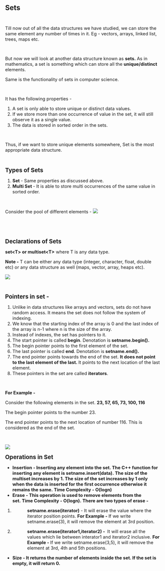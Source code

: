 <div _ngcontent-serverapp-c318="" class="body-text p-24"><p><span style="font-size:17pt;"><strong>Sets</strong></span></p><p>&nbsp;</p><p><span style="font-size:11pt;">Till now out of all the data structures we have studied, we can store the same element any number of times in it. Eg - vectors, arrays, linked list, trees, maps etc.</span></p><p>&nbsp;</p><p><span style="font-size:11pt;">But now we will look at another data structure known as&nbsp;<strong>sets.&nbsp;</strong>As in mathematics, a set is something which can store all the&nbsp;<strong>unique/distinct</strong> elements.&nbsp;</span></p><p><span style="font-size:11pt;">Same is the functionality of sets in computer science.&nbsp;</span></p><p>&nbsp;</p><p><span style="font-size:11pt;">It has the following properties -&nbsp;</span></p><ol><li><span style="font-size:11pt;">A set is only able to store unique or distinct data values.</span></li><li><span style="font-size:11pt;">If we store more than one occurrence of value in the set, it will still observe it as a single value.</span></li><li><span style="font-size:11pt;">The data is stored in sorted order in the sets.</span></li></ol><p>&nbsp;</p><p><span style="font-size:11pt;">Thus, if we want to store unique elements somewhere, Set is the most appropriate data structure.</span></p><p>&nbsp;</p><p><span style="font-size:13.999999999999998pt;"><strong>Types of Sets</strong></span></p><ol><li><span style="font-size:11pt;"><strong>Set&nbsp;</strong>- Same properties as discussed above.</span></li><li><span style="font-size:11pt;"><strong>Multi Set&nbsp;</strong>- It is able to store multi occurrences of the same value in sorted order.</span></li></ol><p>&nbsp;</p><p><span style="font-size:11pt;">Consider the pool of different elements - </span><img src="https://files.codingninjas.in/article_images/sets-dsa-new-0-1702465770.webp"></p><p>&nbsp;</p><p>&nbsp;</p><p><span style="font-size:13.999999999999998pt;"><strong>Declarations of Sets</strong></span></p><p><span style="font-size:11pt;"><strong>set&lt;T&gt; or multiset&lt;T&gt;</strong> where T is any data type.&nbsp;</span></p><p><span style="font-size:11pt;"><strong>Note -&nbsp;</strong>T can be either any data type (integer, character, float, double etc) or any data structure as well (maps, vector, array, heaps etc).</span></p><p><span style="font-size:11pt;"><img src="https://files.codingninjas.in/article_images/sets-dsa-new-1-1702465771.webp"></span></p><p>&nbsp;</p><p><span style="font-size:13.999999999999998pt;"><strong>Pointers in set -&nbsp;</strong></span></p><ol><li><span style="font-size:11pt;">Unlike in data structures like arrays and vectors, sets do not have random access. It means the set does not follow the system of indexing.</span></li><li><span style="font-size:11pt;">We know that the starting index of the array is 0 and the last index of the array is n-1 where n is the size of the array.</span></li><li><span style="font-size:11pt;">Instead of indexes, the set has pointers to it.&nbsp;</span></li><li><span style="font-size:11pt;">The start pointer is called&nbsp;<strong>begin</strong>. Denotation is<strong> setname.begin().</strong></span></li><li><span style="font-size:11pt;">The begin pointer points to the first element of the set.</span></li><li><span style="font-size:11pt;">The last pointer is called&nbsp;<strong>end</strong>. Denotation is<strong> setname.end().</strong></span></li><li><span style="font-size:11pt;">The end pointer points towards the end of the set.&nbsp;<strong>It does not point to the last element of the last.&nbsp;</strong>It points to the next location of the last element.</span></li><li><span style="font-size:11pt;">These pointers in the set are called&nbsp;<strong>iterators</strong>.</span></li></ol><p>&nbsp;</p><p><span style="font-size:11pt;"><strong>For Example -&nbsp;</strong></span></p><p><span style="font-size:11pt;">Consider the following elements in the set.&nbsp;<strong>23, 57, 65, 73, 100, 116</strong></span></p><p><span style="font-size:11pt;">The begin pointer points to the number 23.</span></p><p><span style="font-size:11pt;">The end pointer points to the next location of number 116. This is considered as the end of the set.</span></p><p>&nbsp;</p><p><span style="font-size:11pt;"><img src="https://files.codingninjas.in/article_images/sets-dsa-new-2-1702465772.webp"></span></p><p><span style="font-size:13.999999999999998pt;"><strong>Operations in Set</strong></span></p><ul><li><span style="font-size:11pt;"><strong>Insertion -&nbsp;Inserting any element into the set. The C++ function for inserting any element is&nbsp;setname.insert(data).&nbsp;The size of the multiset increases by 1. The size of the set increases by 1 only when the data is inserted for the first occurrence otherwise it remains the same.&nbsp;Time Complexity - O(logn)</strong></span></li><li><span style="font-size:11pt;"><strong>Erase -&nbsp;This operation is used to remove elements from the set.&nbsp;Time Complexity - O(logn).&nbsp;There are two types of erase -&nbsp;</strong></span></li></ul><ol><li><p style="margin-left:36pt;"><span style="font-size:11pt;"><strong>setname.erase(iterator)</strong> - It will erase the value where the iterator position points.&nbsp;<strong>For Example -&nbsp;</strong>If we write setname.erase(3), it will remove the element at 3rd position.</span></p></li><li><p style="margin-left:36pt;"><span style="font-size:11pt;"><strong>setname.erase(iterator1,iterator2) -&nbsp;</strong>&nbsp;It will erase all the values which lie between interator1 and iterator2 inclusive.&nbsp;<strong>For Example -&nbsp;</strong>If we write setname.erase(3,5), it will remove the element at 3rd, 4th and 5th positions.</span></p></li></ol><ul><li><span style="font-size:11pt;"><strong>Size -&nbsp;It returns the number of elements inside the set. If the set is empty, it will return 0.</strong></span></li></ul><p>&nbsp;</p><p>&nbsp;</p><p>&nbsp;</p></div>